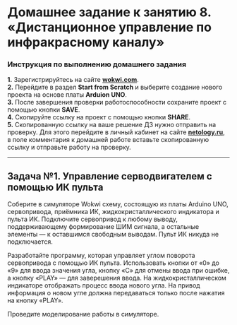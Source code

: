 # Домашнее задание к занятию 8. «Дистанционное управление по инфракрасному каналу»
### Инструкция по выполнению домашнего задания
**1.** Зарегистрируйтесь на сайте **[wokwi.com](https://wokwi.com/)**.<br>
**2.** Перейдите в раздел **Start from Scratch** и выберите создание нового проекта на основе платы **Arduion UNO**.<br>
**3.** После завершения проверки работоспособности сохраните проект с помощью кнопки **SAVE**.<br>
**4.** Скопируйте ссылку на проект с помощью кнопки **SHARE**.<br>
**5.** Скопированную ссылку на ваше решение ДЗ нужно отправить на проверку. Для этого перейдите в личный кабинет на сайте **[netology.ru](https://netology.ru/)**, в поле комментария к домашней работе вставьте скопированную ссылку и отправьте работу на проверку.

------------

## Задача №1. Управление серводвигателем с помощью ИК пульта

Соберите в симуляторе Wokwi схему, состоящую из платы Arduino UNO, сервопривода, приёмника ИК, жидкокристаллического индикатора и пульта ИК. Подключите сервопривод к любому выводу, поддерживающему формирование ШИМ сигнала, а остальные элементы — к оставшимся свободным выводам. Пульт ИК никуда не подключается.<br>

Разработайте программу, которая управляет углом поворота сервопривода с помощью ИК пульта. Использовать кнопки от «0» до «9» для ввода значения угла, кнопку «С» для отмены ввода при ошибке, а кнопку «PLAY» — для заверешения ввода. На жидкокристаллическом индикаторе отображать процесс ввода нового угла. На привод информация о новом угле должна передаваться только после нажатия на кнопку «PLAY».<br>

Проведите моделирование работы в симуляторе.<br>